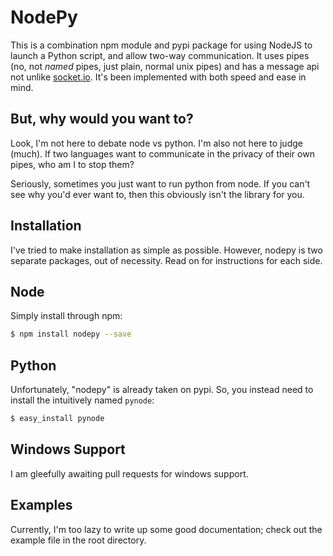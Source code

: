 # NodePy

This is a combination npm module and pypi package for using NodeJS to launch a Python script, and allow two-way
communication. It uses pipes (no, not _named_ pipes, just plain, normal unix pipes) and has a message api not unlike
[socket.io](). It's been implemented with both speed and ease in mind.

## But, why would you want to?

Look, I'm not here to debate node vs python. I'm also not here to judge (much). If two languages want to communicate in
the privacy of their own pipes, who am I to stop them?

Seriously, sometimes you just want to run python from node. If you can't see why you'd ever want to, then this obviously
isn't the library for you.

## Installation

I've tried to make installation as simple as possible. However, nodepy is two separate packages, out of necessity. Read
on for instructions for each side.

## Node

Simply install through npm:

```bash
$ npm install nodepy --save
```

## Python

Unfortunately, "nodepy" is already taken on pypi. So, you instead need to install the intuitively named `pynode`:

```bash
$ easy_install pynode
```

## Windows Support

I am gleefully awaiting pull requests for windows support.

## Examples

Currently, I'm too lazy to write up some good documentation; check out the example file in the root directory.
